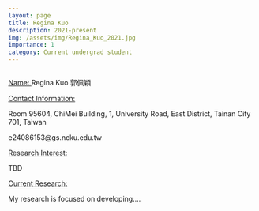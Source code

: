 ```yaml
---
layout: page
title: Regina Kuo
description: 2021-present
img: /assets/img/Regina_Kuo_2021.jpg
importance: 1
category: Current undergrad student
---
```


<div class="row">
    <div class="col-sm-4 mt-3 mt-md-0">
        <img class="img-fluid rounded z-depth-1" src="{{ '/assets/img/Regina_Kuo_2021.jpg' | relative_url }}" alt="" title="example image"/>
    </div>
</div>

<a href="#"> Name: </a> 
Regina Kuo 郭佩穎

<a href="#"> Contact Information: </a>

<p>Room 95604, ChiMei Building, 1, University Road, East District, Tainan City 701, Taiwan</p>
e24086153@gs.ncku.edu.tw

<a href="#"> Research Interest: </a>

TBD

<a href="#"> Current Research: </a>

My research is focused on developing.... 